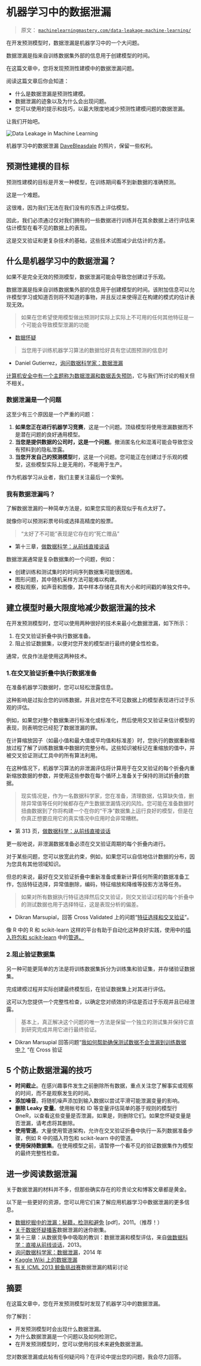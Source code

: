 # 机器学习中的数据泄漏

> 原文： [`machinelearningmastery.com/data-leakage-machine-learning/`](https://machinelearningmastery.com/data-leakage-machine-learning/)

在开发预测模型时，数据泄漏是机器学习中的一个大问题。

数据泄漏是指来自训练数据集外部的信息用于创建模型的时间。

在这篇文章中，您将发现预测性建模中的数据泄漏问题。

阅读这篇文章后你会知道：

*   什么是数据泄漏是预测性建模。
*   数据泄漏的迹象以及为什么会出现问题。
*   您可以使用的提示和技巧，以最大限度地减少预测性建模问题的数据泄漏。

让我们开始吧。

![Data Leakage in Machine Learning](img/25023ca02595bba7bd16d28f131d8b25.jpg)

机器学习中的数据泄漏
[DaveBleasdale](https://www.flickr.com/photos/sidelong/20147524535/) 的照片，保留一些权利。

## 预测性建模的目标

预测性建模的目标是开发一种模型，在训练期间看不到新数据的准确预测。

这是一个难题。

这很难，因为我们无法在我们没有的东西上评估模型。

因此，我们必须通过仅对我们拥有的一些数据进行训练并在其余数据上进行评估来估计模型在看不见的数据上的表现。

这是交叉验证和更复杂技术的基础，这些技术试图减少此估计的方差。

## 什么是机器学习中的数据泄漏？

如果不是完全无效的预测模型，数据泄漏可能会导致您创建过于乐观。

数据泄漏是指来自训练数据集外部的信息用于创建模型的时间。该附加信息可以允许模型学习或知道否则将不知道的事物，并且反过来使得正在构建的模式的估计表现无效。

> 如果在您希望使用模型做出预测时实际上实际上不可用的任何其他特征是一个可能会导致模型泄漏的功能

- [数据怀疑](http://dataskeptic.com/epnotes/leakage.php)

> 当您用于训练机器学习算法的数据恰好具有您试图预测的信息时

- Daniel Gutierrez，[询问数据科学家：数据泄漏](http://insidebigdata.com/2014/11/26/ask-data-scientist-data-leakage/)

[计算机安全中有一个主题称为数据泄漏和数据丢失预防](https://en.wikipedia.org/wiki/Data_loss_prevention_software)，它与我们所讨论的相关但不相关。

### 数据泄漏是一个问题

这至少有三个原因是一个严重的问题：

1.  **如果您正在进行机器学习竞赛**，这是一个问题。顶级模型将使用泄漏数据而不是潜在问题的良好通用模型。
2.  **当您是提供数据的公司时，这是一个问题**。撤消匿名化和混淆可能会导致您没有预料到的隐私泄露。
3.  **当您开发自己的预测模型**时，这是一个问题。您可能正在创建过于乐观的模型，这些模型实际上是无用的，不能用于生产。

作为机器学习从业者，我们主要关注最后一个案例。

### 我有数据泄漏吗？

了解数据泄漏的一种简单方法是，如果您实现的表现似乎有点太好了。

就像你可以预测彩票号码或选择高精度的股票。

> “太好了不可能”表现是它存在的“死亡赠品”

- 第十三章，[做数据科学：从前线直接谈话](http://www.amazon.com/dp/1449358659?tag=inspiredalgor-20)

数据泄漏通常是复杂数据集的一个问题，例如：

*   创建训练和测试集时的时间序列数据集可能很困难。
*   图形问题，其中随机采样方法可能难以构建。
*   模拟观察，如声音和图像，其中样本存储在具有大小和时间戳的单独文件中。

## 建立模型时最大限度地减少数据泄漏的技术

在开发预测模型时，您可以使用两种很好的技术来最小化数据泄漏，如下所示：

1.  在交叉验证折叠中执行数据准备。
2.  阻止验证数据集，以便对您开发的模型进行最终的健全性检查。

通常，优良作法是使用这两种技术。

### 1.在交叉验证折叠中执行数据准备

在准备机器学习数据时，您可以轻松泄露信息。

这种影响是过拟合您的训练数据，并且对您在不可见数据上的模型表现进行过于乐观的评估。

例如，如果您对整个数据集进行标准化或标准化，然后使用交叉验证来估计模型的表现，则表明您已经犯了数据泄漏的罪。

在计算缩放因子（如最小值和最大值或平均值和标准差）时，您执行的数据重新缩放过程了解了训练数据集中数据的完整分布。这些知识被标记在重缩放的值中，并被交叉验证测试工具中的所有算法利用。

在这种情况下，机器学习算法的非泄漏评估将计算用于在交叉验证的每个折叠内重新缩放数据的参数，并使用这些参数在每个循环上准备关于保持的测试折叠的数据。

> 现实情况是，作为一名数据科学家，您在准备，清理数据，估算缺失值，删除异常值等任何时候都存在产生数据泄漏情况的风险。您可能在准备数据时扭曲数据到了你将构建一个在你的“干净”数据集上运行良好的模型，但是在你真正想要应用它的真实情况中应用时会非常糟糕。

- 第 313 页，[做数据科学：从前线直接谈话](http://www.amazon.com/dp/1449358659?tag=inspiredalgor-20)

更一般地说，非泄漏数据准备必须在交叉验证周期的每个折叠内进行。

对于某些问题，您可以放宽此约束，例如，如果您可以自信地估计数据的分布，因为您具有其他领域知识。

但总的来说，最好在交叉验证折叠中重新准备或重新计算任何所需的数据准备工作，包括特征选择，异常值删除，编码，特征缩放和降维等投影方法等任务。

> 如果对所有数据执行特征选择然后交叉验证，则交叉验证过程的每个折叠中的测试数据也用于选择特征，这是表现分析的偏差。

- Dikran Marsupial，回答 Cross Validated 上的问题“[特征选择和交叉验证](http://stats.stackexchange.com/questions/27750/feature-selection-and-cross-validation)”。

像 R 中的 R 和 scikit-learn 这样的平台有助于自动化这种良好实践，使用中的[插入符包和 scikit-learn](http://machinelearningmastery.com/caret-r-package-for-applied-predictive-modeling/) 中的[管道。](http://machinelearningmastery.com/automate-machine-learning-workflows-pipelines-python-scikit-learn/)

### 2.阻止验证数据集

另一种可能更简单的方法是将训练数据集拆分为训练集和验证集，并存储验证数据集。

完成建模过程并实际创建最终模型后，在验证数据集上对其进行评估。

这可以为您提供一个完整性检查，以确定您对绩效的评估是否过于乐观并且已经泄露。

> 基本上，真正解决这个问题的唯一方法是保留一个独立的测试集并保持它直到研究完成并用它进行最终验证。

- Dikran Marsupial 回答问题“[我如何帮助确保测试数据不会泄漏到训练数据中？](http://stats.stackexchange.com/questions/20010/how-can-i-help-ensure-testing-data-does-not-leak-into-training-data) “在 Cross 验证

## 5 个防止数据泄漏的技巧

*   **时间截止**。在感兴趣事件发生之前删除所有数据，重点关注您了解事实或观察的时间，而不是观察发生的时间。
*   **添加噪音**。将随机噪声添加到输入数据以尝试平滑可能泄漏变量的影响。
*   **删除 Leaky 变量**。使用帐号和 ID 等变量评估简单的基于规则的模型行 OneR，以查看这些变量是否泄漏，如果是，则删除它们。如果您怀疑变量是否泄漏，请考虑将其删除。
*   **使用管道**。大量使用管道架构，允许在交叉验证折叠中执行一系列数据准备步骤，例如 R 中的插入符包和 scikit-learn 中的管道。
*   **使用保持数据集**。在使用模型之前，请暂停一个看不见的验证数据集作为模型的最终完整性检查。

## 进一步阅读数据泄漏

关于数据泄漏的材料并不多，但那些确实存在的珍贵论文和博客文章都是黄金。

以下是一些更好的资源，您可以用它们来了解应用机器学习中数据泄漏的更多信息。

*   [数据挖掘中的泄漏：秘籍，检测和避免](https://www.cs.umb.edu/~ding/history/470_670_fall_2011/papers/cs670_Tran_PreferredPaper_LeakingInDataMining.pdf) [pdf]，2011。（推荐！）
*   [关于数据怀疑播客](http://dataskeptic.com/epnotes/leakage.php)数据泄漏的迷你剧集。
*   第十三章：从数据竞争中吸取的教训：数据泄漏和模型评估，来自[做数据科学：直接从前线谈话](http://www.amazon.com/dp/1449358659?tag=inspiredalgor-20)，2013。
*   [询问数据科学家：数据泄漏](http://insidebigdata.com/2014/11/26/ask-data-scientist-data-leakage/)，2014 年
*   [Kaggle Wiki 上的数据泄漏](https://www.kaggle.com/wiki/Leakage)
*   [有关 ICML 2013 鲸鱼挑战赛](https://www.kaggle.com/c/the-icml-2013-whale-challenge-right-whale-redux/forums/t/4865/the-leakage-and-how-it-was-fixed/25839#post25839)数据泄漏的精彩讨论

## 摘要

在这篇文章中，您在开发预测模型时发现了机器学习中的数据泄漏。

你了解到：

*   开发预测模型时会出现什么数据泄漏。
*   为什么数据泄漏是一个问题以及如何检测它。
*   在开发预测模型时，您可以使用的技术来避免数据泄漏。

您对数据泄漏或此帖有任何疑问吗？在评论中提出您的问题，我会尽力回答。